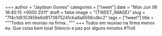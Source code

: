 
+++
author = "Jaydson Gomes"
categories = ["tweet"]
date = "Mon Jun 06 18:40:15 +0000 2011"
draft = false
image = "{TWEET_IMAGE}"
slug = "7f4c1d5153856e6d9173875241cba6a6556cdbc2"
tags = ["tweet"]
title = """Todos em reuniao na firma..."""
+++
Todos em reuniao na firma menos eu. Que coisa bem boa! Silencio e paz por alguns minutos #Troll
